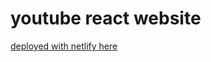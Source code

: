 # youtube react website

[deployed with netlify here](https://mystifying-davinci-79cbf8.netlify.app/)
